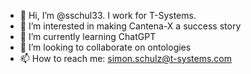 - 👋 Hi, I’m @sschul33. I work for T-Systems.
- 👀 I’m interested in making Cantena-X a success story
- 🌱 I’m currently learning ChatGPT
- 💞️ I’m looking to collaborate on ontologies
- 📫 How to reach me: simon.schulz@t-systems.com

<!---
sschul33/sschul33 is a ✨ special ✨ repository because its `README.md` (this file) appears on your GitHub profile.
You can click the Preview link to take a look at your changes.
--->
